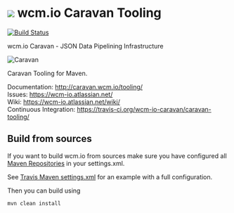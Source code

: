 <img src="http://wcm.io/images/favicon-16@2x.png"/> wcm.io Caravan Tooling
======
[![Build Status](https://travis-ci.org/wcm-io-caravan/caravan-tooling.png?branch=develop)](https://travis-ci.org/wcm-io-caravan/caravan-tooling)

wcm.io Caravan - JSON Data Pipelining Infrastructure

![Caravan](https://github.com/wcm-io-caravan/caravan-tooling/blob/master/public_site/src/site/resources/images/caravan.gif)

Caravan Tooling for Maven.

Documentation: http://caravan.wcm.io/tooling/<br/>
Issues: https://wcm-io.atlassian.net/<br/>
Wiki: https://wcm-io.atlassian.net/wiki/<br/>
Continuous Integration: https://travis-ci.org/wcm-io-caravan/caravan-tooling/


## Build from sources

If you want to build wcm.io from sources make sure you have configured all [Maven Repositories](http://caravan.wcm.io/maven.html) in your settings.xml.

See [Travis Maven settings.xml](https://github.com/wcm-io-caravan/caravan-tooling/blob/master/.travis.maven-settings.xml) for an example with a full configuration.

Then you can build using

```
mvn clean install
```
